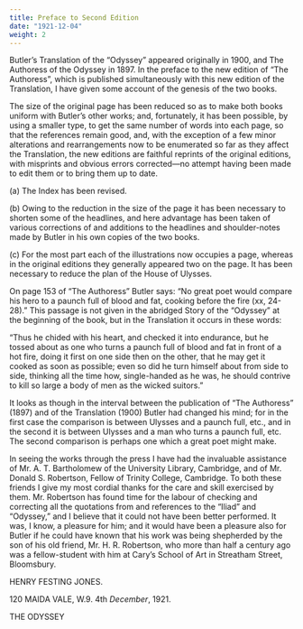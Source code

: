 ```yaml
---
title: Preface to Second Edition
date: "1921-12-04"
weight: 2
---
```


Butler’s Translation of the “Odyssey” appeared originally in 1900, and
The Authoress of the Odyssey in 1897. In the preface to the new edition
of “The Authoress”, which is published simultaneously with this new
edition of the Translation, I have given some account of the genesis of
the two books.

The size of the original page has been reduced so as to make both books
uniform with Butler’s other works; and, fortunately, it has been
possible, by using a smaller type, to get the same number of words into
each page, so that the references remain good, and, with the exception
of a few minor alterations and rearrangements now to be enumerated so
far as they affect the Translation, the new editions are faithful
reprints of the original editions, with misprints and obvious errors
corrected—no attempt having been made to edit them or to bring them up
to date.

(a) The Index has been revised.

(b) Owing to the reduction in the size of the page it has been
necessary to shorten some of the headlines, and here advantage has been
taken of various corrections of and additions to the headlines and
shoulder-notes made by Butler in his own copies of the two books.

(c) For the most part each of the illustrations now occupies a page,
whereas in the original editions they generally appeared two on the
page. It has been necessary to reduce the plan of the House of Ulysses.

On page 153 of “The Authoress” Butler says: “No great poet would
compare his hero to a paunch full of blood and fat, cooking before the
fire (xx, 24-28).” This passage is not given in the abridged Story of
the “Odyssey” at the beginning of the book, but in the Translation it
occurs in these words:

“Thus he chided with his heart, and checked it into endurance, but he
tossed about as one who turns a paunch full of blood and fat in front
of a hot fire, doing it first on one side then on the other, that he
may get it cooked as soon as possible; even so did he turn himself
about from side to side, thinking all the time how, single-handed as he
was, he should contrive to kill so large a body of men as the wicked
suitors.”

It looks as though in the interval between the publication of “The
Authoress” (1897) and of the Translation (1900) Butler had changed his
mind; for in the first case the comparison is between Ulysses and a
paunch full, etc., and in the second it is between Ulysses and a man
who turns a paunch full, etc. The second comparison is perhaps one
which a great poet might make.

In seeing the works through the press I have had the invaluable
assistance of Mr. A. T. Bartholomew of the University Library,
Cambridge, and of Mr. Donald S. Robertson, Fellow of Trinity College,
Cambridge. To both these friends I give my most cordial thanks for the
care and skill exercised by them. Mr. Robertson has found time for the
labour of checking and correcting all the quotations from and
references to the “Iliad” and “Odyssey,” and I believe that it could
not have been better performed. It was, I know, a pleasure for him; and
it would have been a pleasure also for Butler if he could have known
that his work was being shepherded by the son of his old friend, Mr. H.
R. Robertson, who more than half a century ago was a fellow-student
with him at Cary’s School of Art in Streatham Street, Bloomsbury.

HENRY FESTING JONES.

 120 MAIDA VALE, W.9.
4th _December_, 1921.

THE ODYSSEY

